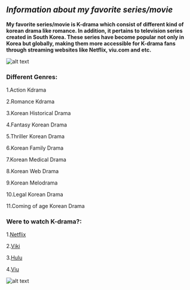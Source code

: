 ## *Information about my favorite series/movie*
**My favorite series/movie is K-drama which consist of different kind of korean drama like romance. In addition, it pertains to television series created in South Korea. These series have become popular not only in Korea but globally, making them more accessible for K-drama fans through streaming websites like Netflix, viu.com and etc.**

![alt text](https://www.boredpanda.com/blog/wp-content/uploads/2021/11/fb_image_619cdf099b8f0-png__700.jpg)
### Different Genres:
1.Action Kdrama

2.Romance Kdrama

3.Korean Historical Drama

4.Fantasy Korean Drama

5.Thriller Korean Drama

6.Korean Family Drama

7.Korean Medical Drama

8.Korean Web Drama

9.Korean Melodrama

10.Legal Korean Drama

11.Coming of age Korean Drama

### Were to watch K-drama?: 
1.[Netflix](https://www.netflix.com/ph-en/)

2.[Viki](https://www.viki.com/)
   
3.[Hulu](https://www.hulu.com/welcome?orig_referrer=https%3A%2F%2Fwww.google.com%2F)
   
4.[Viu](https://www.viu.com/ott/ph)

![alt text](https://litdarlings.com/wp-content/uploads/2022/11/Richboypoorgirlkdramas-scaled.webp)






